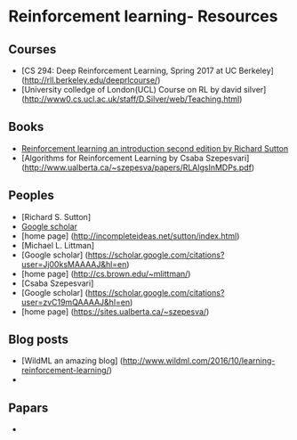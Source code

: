 # Reinforcement learning- Resources



## Courses
- [CS 294: Deep Reinforcement Learning, Spring 2017 at UC Berkeley] (http://rll.berkeley.edu/deeprlcourse/)
- [University colledge of London(UCL) Course on RL by david silver] (http://www0.cs.ucl.ac.uk/staff/D.Silver/web/Teaching.html)
## Books 
- [Reinforcement learning an introduction second edition by Richard Sutton](http://people.inf.elte.hu/lorincz/Files/RL_2006/SuttonBook.pdf)
- [Algorithms for Reinforcement Learning by Csaba Szepesvari] (http://www.ualberta.ca/~szepesva/papers/RLAlgsInMDPs.pdf)
	
## Peoples
- [Richard S. Sutton]
 - [Google scholar](https://scholar.google.com/citations?user=hNTyptAAAAAJ)
 - [home page] (http://incompleteideas.net/sutton/index.html)
- [Michael L. Littman]
 - [Google scholar] (https://scholar.google.com/citations?user=Jj00ksMAAAAJ&hl=en)
 - [home page] (http://cs.brown.edu/~mlittman/)
- [Csaba Szepesvari]
 - [Google scholar] (https://scholar.google.com/citations?user=zvC19mQAAAAJ&hl=en)
 - [home page] (https://sites.ualberta.ca/~szepesva/)
## Blog posts 
- [WildML an amazing blog] (http://www.wildml.com/2016/10/learning-reinforcement-learning/)
- 
## Papars
- 